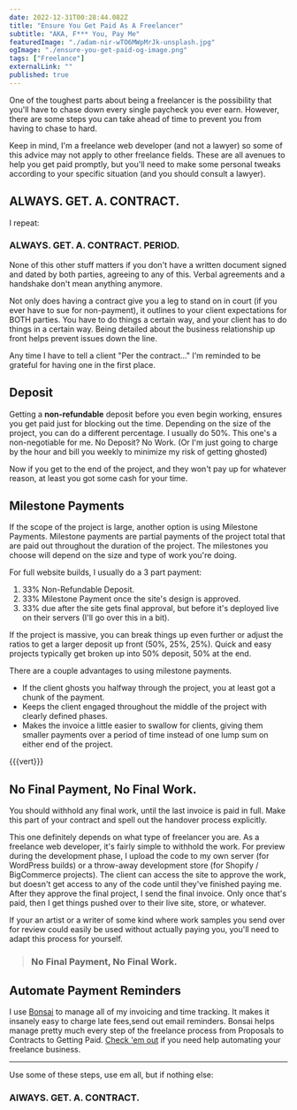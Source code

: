 ```yaml
---
date: 2022-12-31T00:28:44.082Z
title: "Ensure You Get Paid As A Freelancer" 
subtitle: "AKA, F*** You, Pay Me"
featuredImage: "./adam-nir-wTO6MWpMrJk-unsplash.jpg"
ogImage: "./ensure-you-get-paid-og-image.png"
tags: ["Freelance"]
externalLink: ""
published: true
---
```


One of the toughest parts about being a freelancer is the possibility that you'll have to chase down every single paycheck you ever earn. However, there are some steps you can take ahead of time to prevent you from having to chase to hard.

Keep in mind, I'm a freelance web developer (and not a lawyer) so some of this advice may not apply to other freelance fields. These are all avenues to help you get paid promptly, but you'll need to make some personal tweaks according to your specific situation (and you should consult a lawyer).

## ALWAYS. GET. A. CONTRACT.

I repeat:

### ALWAYS. GET. A. CONTRACT. PERIOD.

None of this other stuff matters if you don't have a written document signed and dated by both parties, agreeing to any of this. Verbal agreements and a handshake don't mean anything anymore.

Not only does having a contract give you a leg to stand on in court (if you ever have to sue for non-payment), it outlines to your client expectations for BOTH parties. You have to do things a certain way, and your client has to do things in a certain way. Being detailed about the business relationship up front helps prevent issues down the line.

Any time I have to tell a client "Per the contract..." I'm reminded to be grateful for having one in the first place.

## Deposit

Getting a **non-refundable** deposit before you even begin working, ensures you get paid just for blocking out the time. Depending on the size of the project, you can do a different percentage. I usually do 50%. This one's a non-negotiable for me. No Deposit? No Work. (Or I'm just going to charge by the hour and bill you weekly to minimize my risk of getting ghosted)

Now if you get to the end of the project, and they won't pay up for whatever reason, at least you got some cash for your time.

## Milestone Payments

If the scope of the project is large, another option is using Milestone Payments. Milestone payments are partial payments of the project total that are paid out throughout the duration of the project. The milestones you choose will depend on the size and type of work you're doing. 

For full website builds, I usually do a 3 part payment: 

1. 33% Non-Refundable Deposit.
2. 33% Milestone Payment once the site's design is approved.
3. 33% due after the site gets final approval, but before it's deployed live on their servers (I'll go over this in a bit).

If the project is massive, you can break things up even further or adjust the ratios to get a larger deposit up front (50%, 25%, 25%). Quick and easy projects typically get broken up into 50% deposit, 50% at the end.

There are a couple advantages to using milestone payments. 

* If the client ghosts you halfway through the project, you at least got a chunk of the payment.
* Keeps the client engaged throughout the middle of the project with clearly defined phases.
* Makes the invoice a little easier to swallow for clients, giving them smaller payments over a period of time instead of one lump sum on either end of the project.

{{{vert}}}

## No Final Payment, No Final Work.

You should withhold any final work, until the last invoice is paid in full. Make this part of your contract and spell out the handover process explicitly.

This one definitely depends on what type of freelancer you are. As a freelance web developer, it's fairly simple to withhold the work. For preview during the development phase, I upload the code to my own server (for WordPress builds) or a throw-away development store (for Shopify / BigCommerce projects). The client can access the site to approve the work, but doesn't get access to any of the code until they've finished paying me. After they approve the final project, I send the final invoice. Only once that's paid, then I get things pushed over to their live site, store, or whatever. 

If your an artist or a writer of some kind where work samples you send over for review could easily be used without actually paying you, you'll need to adapt this process for yourself.

> ### No Final Payment, No Final Work.

## Automate Payment Reminders

I use [Bonsai](https://www.hellobonsai.com/invite?fp_ref=jackharner) to manage all of my invoicing and time tracking. It makes it insanely easy to charge late fees,send out email reminders. Bonsai helps manage pretty much every step of the freelance process from Proposals to Contracts to Getting Paid. [Check 'em out](https://www.hellobonsai.com/invite?fp_ref=jackharner) if you need help automating your freelance business.

---

 Use some of these steps, use em all, but if nothing else: 

### AlWAYS. GET. A. CONTRACT.